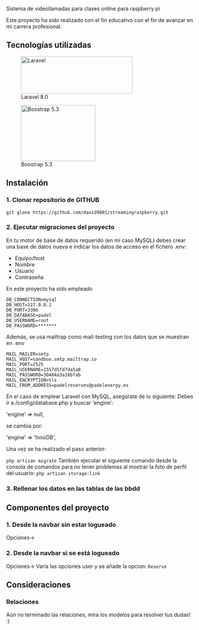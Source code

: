 


Sistema de videollamadas para clases online para raspberry pi


Este proyecto ha sido realizado con el fin educativo con el fin de avanzar en mi carrera profesional.

## Tecnologías utilizadas

<figure>
    <img src="https://raw.githubusercontent.com/laravel/art/master/logo-lockup/5%20SVG/2%20CMYK/1%20Full%20Color/laravel-logolockup-cmyk-red.svg"
         alt="Laravel" width="300" height="100">
    <figcaption>Laravel 8.0</figcaption>
</figure>

<figure>
    <img src="https://getbootstrap.com/docs/5.3/assets/brand/bootstrap-logo-shadow.png"
         alt="Boostrap 5.3" width="200" height="150">
    <figcaption>Boostrap 5.3</figcaption>
</figure>

## Instalación

### 1. Clonar repositorio de GITHUB

`git glone https://github.com/david9801/streamingraspberry.git`

### 2. Ejecutar migraciones del proyecto

En tu motor de base de datos requerido (en mi caso MySQL) debes crear una base de datos nueva e indicar los datos de acceso en el fichero .env:
- Equipo/host
- Nombre 
- Usuario 
- Contraseña 

En este proyecto ha sido empleado

```
DB_CONNECTION=mysql
DB_HOST=127.0.0.1
DB_PORT=3306
DB_DATABASE=padel
DB_USERNAME=root
DB_PASSWORD=*******
```
Además, se usa mailtrap como mail-testing con los datos que se muestran en .env
```
MAIL_MAILER=smtp
MAIL_HOST=sandbox.smtp.mailtrap.io
MAIL_PORT=2525
MAIL_USERNAME=1557d5fd7da5a0
MAIL_PASSWORD=30404a3a16bfab
MAIL_ENCRYPTION=tls
MAIL_FROM_ADDRESS=padelreserves@padelenergy.es
```

En el caso de emplear Laravel con MySQL, asegúrate de lo siguiente:
Debes ir a /config/database.php y buscar 'engine':

'engine' => null,

se cambia por:

'engine' => 'InnoDB',

Una vez se ha realizado el paso anterior:

`php artisan migrate`
También ejecutar el siguiente comando desde la consola de comandos para no tener problemas al mostrar la foto de perfil del usuario:
`php artisan storage:link`

### 3. Rellenar los datos en las tablas de las bbdd



## Componentes del proyecto
### 1. Desde la navbar sin estar logueado
Opciones->


### 2. Desde la navbar si se está logueado
Opciones-> Varía las opciones user y se añade la opcion: `Reserve`

## Consideraciones

### Relaciones
Aún no terminado las relaciones, mira los modelos para resolver tus dudas! :)
